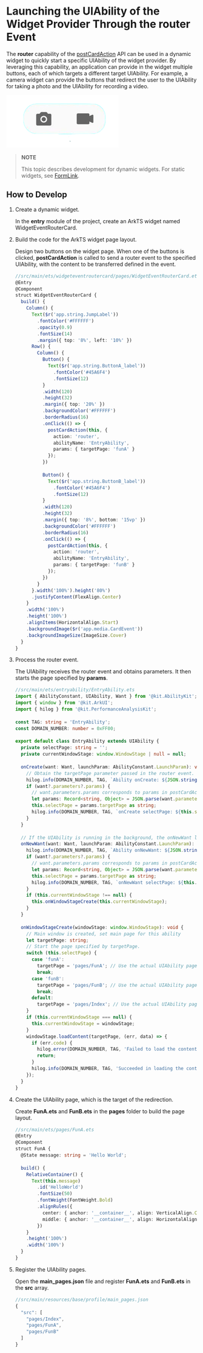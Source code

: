 # Launching the UIAbility of the Widget Provider Through the router Event

The **router** capability of the [postCardAction](../reference/apis-arkui/js-apis-postCardAction.md#postcardaction) API can be used in a dynamic widget to quickly start a specific UIAbility of the widget provider. By leveraging this capability, an application can provide in the widget multiple buttons, each of which targets a different target UIAbility. For example, a camera widget can provide the buttons that redirect the user to the UIAbility for taking a photo and the UIAbility for recording a video.

![WidgerCameraCard](figures/WidgerCameraCard.png)

> **NOTE**
>
> This topic describes development for dynamic widgets. For static widgets, see [FormLink](../reference/apis-arkui/arkui-ts/ts-container-formlink.md).

## How to Develop
1. Create a dynamic widget.

   In the **entry** module of the project, create an ArkTS widget named WidgetEventRouterCard.

2. Build the code for the ArkTS widget page layout.

   Design two buttons on the widget page. When one of the buttons is clicked, **postCardAction** is called to send a router event to the specified UIAbility, with the content to be transferred defined in the event.

    ```ts
    //src/main/ets/widgeteventroutercard/pages/WidgetEventRouterCard.ets
    @Entry
    @Component
    struct WidgetEventRouterCard {
      build() {
        Column() {
          Text($r('app.string.JumpLabel'))
            .fontColor('#FFFFFF')
            .opacity(0.9)
            .fontSize(14)
            .margin({ top: '8%', left: '10%' })
          Row() {
            Column() {
              Button() {
                Text($r('app.string.ButtonA_label'))
                  .fontColor('#45A6F4')
                  .fontSize(12)
              }
              .width(120)
              .height(32)
              .margin({ top: '20%' })
              .backgroundColor('#FFFFFF')
              .borderRadius(16)
              .onClick(() => {
                postCardAction(this, {
                  action: 'router',
                  abilityName: 'EntryAbility',
                  params: { targetPage: 'funA' }
                });
              })
    
              Button() {
                Text($r('app.string.ButtonB_label'))
                  .fontColor('#45A6F4')
                  .fontSize(12)
              }
              .width(120)
              .height(32)
              .margin({ top: '8%', bottom: '15vp' })
              .backgroundColor('#FFFFFF')
              .borderRadius(16)
              .onClick(() => {
                postCardAction(this, {
                  action: 'router',
                  abilityName: 'EntryAbility',
                  params: { targetPage: 'funB' }
                });
              })
            }
          }.width('100%').height('80%')
          .justifyContent(FlexAlign.Center)
        }
        .width('100%')
        .height('100%')
        .alignItems(HorizontalAlign.Start)
        .backgroundImage($r('app.media.CardEvent'))
        .backgroundImageSize(ImageSize.Cover)
      }
    }
    ```

4. Process the router event.

   The UIAbility receives the router event and obtains parameters. It then starts the page specified by **params**.
  
     ```ts
     //src/main/ets/entryability/EntryAbility.ets
     import { AbilityConstant, UIAbility, Want } from '@kit.AbilityKit';
     import { window } from '@kit.ArkUI';
     import { hilog } from '@kit.PerformanceAnalysisKit';
     
     const TAG: string = 'EntryAbility';
     const DOMAIN_NUMBER: number = 0xFF00;
   
     export default class EntryAbility extends UIAbility {
       private selectPage: string = '';
       private currentWindowStage: window.WindowStage | null = null;
     
       onCreate(want: Want, launchParam: AbilityConstant.LaunchParam): void {
         // Obtain the targetPage parameter passed in the router event.
         hilog.info(DOMAIN_NUMBER, TAG, `Ability onCreate: ${JSON.stringify(want?.parameters)}`);
         if (want?.parameters?.params) {
           // want.parameters.params corresponds to params in postCardAction().
           let params: Record<string, Object> = JSON.parse(want.parameters.params as string);
           this.selectPage = params.targetPage as string;
           hilog.info(DOMAIN_NUMBER, TAG, `onCreate selectPage: ${this.selectPage}`);
         }
       }
     
       // If the UIAbility is running in the background, the onNewWant lifecycle callback is triggered after the router event is received.
       onNewWant(want: Want, launchParam: AbilityConstant.LaunchParam): void {
         hilog.info(DOMAIN_NUMBER, TAG, `Ability onNewWant: ${JSON.stringify(want?.parameters)}`);
         if (want?.parameters?.params) {
           // want.parameters.params corresponds to params in postCardAction().
           let params: Record<string, Object> = JSON.parse(want.parameters.params as string);
           this.selectPage = params.targetPage as string;
           hilog.info(DOMAIN_NUMBER, TAG, `onNewWant selectPage: ${this.selectPage}`);
         }
         if (this.currentWindowStage !== null) {
           this.onWindowStageCreate(this.currentWindowStage);
         }
       }
     
       onWindowStageCreate(windowStage: window.WindowStage): void {
         // Main window is created, set main page for this ability
         let targetPage: string;
         // Start the page specified by targetPage.
         switch (this.selectPage) {
           case 'funA':
             targetPage = 'pages/FunA'; // Use the actual UIAbility page path.
             break;
           case 'funB':
             targetPage = 'pages/FunB'; // Use the actual UIAbility page path.
             break;
           default:
             targetPage = 'pages/Index'; // Use the actual UIAbility page path.
         }
         if (this.currentWindowStage === null) {
           this.currentWindowStage = windowStage;
         }
         windowStage.loadContent(targetPage, (err, data) => {
           if (err.code) {
             hilog.error(DOMAIN_NUMBER, TAG, 'Failed to load the content. Cause: %{public}s', JSON.stringify(err) ?? '');
             return;
           }
           hilog.info(DOMAIN_NUMBER, TAG, 'Succeeded in loading the content. Data: %{public}s', JSON.stringify(data) ?? '');
         });
       }
     }
     ```
5. Create the UIAbility page, which is the target of the redirection.

   Create **FunA.ets** and **FunB.ets** in the **pages** folder to build the page layout.

    ```ts
   //src/main/ets/pages/FunA.ets
    @Entry
    @Component
    struct FunA {
      @State message: string = 'Hello World';
    
      build() {
        RelativeContainer() {
          Text(this.message)
            .id('HelloWorld')
            .fontSize(50)
            .fontWeight(FontWeight.Bold)
            .alignRules({
              center: { anchor: '__container__', align: VerticalAlign.Center },
              middle: { anchor: '__container__', align: HorizontalAlign.Center }
            })
        }
        .height('100%')
        .width('100%')
      }
    }
    ```

6. Register the UIAbility pages.

   Open the **main_pages.json** file and register **FunA.ets** and **FunB.ets** in the **src** array.
   ```ts
   //src/main/resources/base/profile/main_pages.json
   {
     "src": [
       "pages/Index",
       "pages/FunA",
       "pages/FunB"
     ]
   }
    ```
